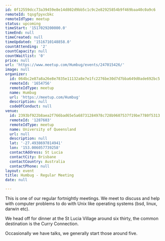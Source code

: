 ```yaml
---
id: 0f12559dcc73a39459e8e14d802d9bb5c1c9c2e82925854b9f469baa40c0a9c6
remoteId: tqsgfpyxcbkc
remoteIdType: meetup
status: upcoming
timeStart: '1517029200000.0'
timeEnd: null
timeCreated: null
timeUpdated: '1516710148858.0'
countAttending: '2'
countCapacity: null
countWaitlist: '0'
price: null
url: 'https://www.meetup.com/Humbug/events/247015426/'
image: null
organizer:
  id: 064bc2e87a8a26e8e7835e11132a8e7e1fc2276be30d7d7bba649d0ade692bc5
  remoteId: '1654756'
  remoteIdType: meetup
  name: Humbug
  url: 'https://meetup.com/Humbug'
  description: null
  codeOfConduct: null
venue:
  id: 2393bf922b8aea2f766bad65e5a68731284978c728b9607537f19be7780f5313
  remoteId: '1287603'
  remoteIdType: meetup
  name: University of Queensland
  url: null
  description: null
  lat: '-27.4938697814941'
  lon: '153.006057739258'
  contactAddress: St Lucia
  contactCity: Brisbane
  contactCountry: Australia
  contactPhone: null
layout: event
title: Humbug - Regular Meeting
date: null

---
```

<p>This is one of our regular fortnightly meetings. We meet to discuss and help with computer problems to do with Unix like operating systems (bsd, linux, darwin etc).</p> <p>We head off for dinner at the St Lucia Village around six thirty, the common destination is the Curry Connection.</p> <p>Occasionally we have talks, we generally start those around five.</p> 
